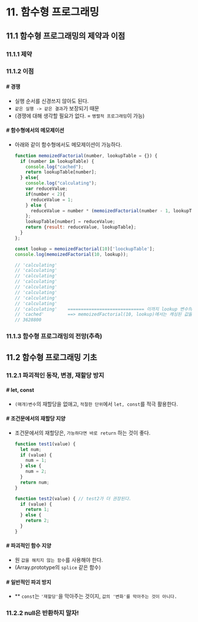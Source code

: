 # 11. 함수형 프로그래밍

## 11.1 함수형 프로그래밍의 제약과 이점

### 11.1.1 제약

### 11.1.2 이점

#### # 경쟁

* 실행 순서를 신경쓰지 않아도 된다.
* `같은 실행 -> 같은 결과`가 보장되기 때문
* (경쟁에 대해 생각할 필요가 없다. = `병렬적 프로그래밍`이 가능)

#### # 함수형에서의 메모제이션

* 아래와 같이 함수형에서도 메모제이션이 가능하다.
  ```javascript
  function memoizedFactorial(number, lookupTable = {}) {
    if (number in lookupTable) {
      console.log("cached");
      return lookupTable[number];
    } else{
      console.log("calculating");
      var reduceValue;
      if(number < 2){
        reduceValue = 1;
      } else {
        reduceValue = number * (memoizedFactorial(number - 1, lookupTable))['result'];
      };
      lookupTable[number] = reduceValue;
      return {result: reduceValue, lookupTable};
    }
  };

  const lookup = memoizedFactorial(10)['loockupTable'];
  console.log(memoizedFactorial(10, lookup));

  // 'calculating'
  // 'calculating'
  // 'calculating'
  // 'calculating'
  // 'calculating'
  // 'calculating'
  // 'calculating'
  // 'calculating'
  // 'calculating'    ============================= 이까지 lookup 변수의 값을 구하는 과정
  // 'cached'         ==> memoizedFactorial(10, lookup)에서는 캐싱된 값을 사용했다.
  // 3628800
  ```

### 11.1.3 함수형 프로그래밍의 전망(추측)

## 11.2 함수형 프로그래밍 기초

### 11.2.1 파괴적인 동작, 변경, 재할당 방지

#### # let, const

* `(매개)변수`의 재할당을 없애고, `적절한 단위`에서 `let, const`를 적극 활용한다.

#### # 조건문에서의 재할당 지양

* 조건문에서의 재할당은, `가능하다면 바로 return` 하는 것이 좋다.
  ```javascript
  function test1(value) {
    let num;
    if (value) {
      num = 1;
    } else {
      num = 2;
    }
    return num;
  }

  function test2(value) { // test2가 더 권장된다.
    if (value) {
      return 1;
    } else {
      return 2;
    }
  }
  ```

#### # 파괴적인 함수 지양

* 원 `값을 해치지 않는 함수`를 사용해야 한다.
* (Array.prototype의 `splice` 같은 함수)

#### # 일반적인 파괴 방지

* ** `const`는 `'재할당'`을 막아주는 것이지, `값의 '변화'를 막아주는 것이 아니다.`

### 11.2.2 null은 반환하지 말자!